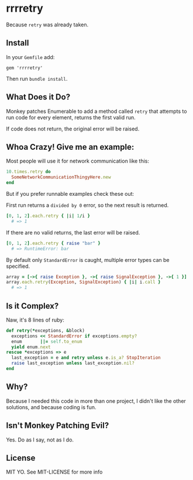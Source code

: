 # rrrretry

Because `retry` was already taken.

## Install

In your `Gemfile` add:

    gem 'rrrretry'

Then run `bundle install`.

## What Does it Do?

Monkey patches Enumerable to add a method called `retry` that attempts to run code for every element, returns the first valid run.

If code does not return, the original error will be raised.

## Whoa Crazy! Give me an example:

Most people will use it for network communication like this:

```ruby
10.times.retry do
  SomeNetworkCommunicationThingyHere.new
end
```

But if you prefer runnable examples check these out:

First run returns a `divided by 0` error, so the next result is returned.

```ruby
[0, 1, 2].each.retry { |i| 1/i }
  # => 1
```

If there are no valid returns, the last error will be raised.

```ruby
[0, 1, 2].each.retry { raise "bar" }
  # => RuntimeError: bar
```

By default only `StandardError` is caught, multiple error types can be
specified.

```ruby
array = [->{ raise Exception }, ->{ raise SignalException }, ->{ 1 }]
array.each.retry(Exception, SignalException) { |i| i.call }
  # => 1
```

## Is it Complex?

Naw, it's 8 lines of ruby:

```ruby
def retry(*exceptions, &block)
  exceptions << StandardError if exceptions.empty?
  enum       ||= self.to_enum
  yield enum.next
rescue *exceptions => e
  last_exception = e and retry unless e.is_a? StopIteration
  raise last_exception unless last_exception.nil?
end
```

## Why?

Because I needed this code in more than one project, I didn't like the other solutions, and because coding is fun.

## Isn't Monkey Patching Evil?

Yes. Do as I say, not as I do.

## License

MIT YO. See MIT-LICENSE for more info

